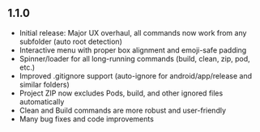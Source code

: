 ## 1.1.0

- Initial release: Major UX overhaul, all commands now work from any subfolder (auto root detection)
- Interactive menu with proper box alignment and emoji-safe padding
- Spinner/loader for all long-running commands (build, clean, zip, pod, etc.)
- Improved .gitignore support (auto-ignore for android/app/release and similar folders)
- Project ZIP now excludes Pods, build, and other ignored files automatically
- Clean and Build commands are more robust and user-friendly
- Many bug fixes and code improvements
